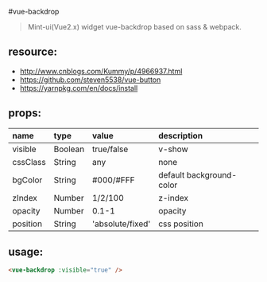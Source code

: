 #vue-backdrop
> Mint-ui(Vue2.x) widget vue-backdrop based on sass &amp; webpack.


## resource:
+ http://www.cnblogs.com/Kummy/p/4966937.html
+ https://github.com/steven5538/vue-button
+ https://yarnpkg.com/en/docs/install


## props:
| name | type | value | description |
| :----| :----| :----| :----|
| visible  | Boolean | true/false | v-show |
| cssClass  | String | any | none |
| bgColor  | String | #000/#FFF | default background-color |
| zIndex  | Number | 1/2/100 | z-index |
| opacity  | Number | 0.1-1 | opacity |
| position  | String | 'absolute/fixed' | css position |


## usage:
```html
<vue-backdrop :visible="true" />
```
